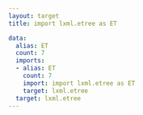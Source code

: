 ```yaml
---
layout: target
title: import lxml.etree as ET

data:
  alias: ET
  count: 7
  imports:
  - alias: ET
    count: 7
    import: import lxml.etree as ET
    target: lxml.etree
  target: lxml.etree
---
```

